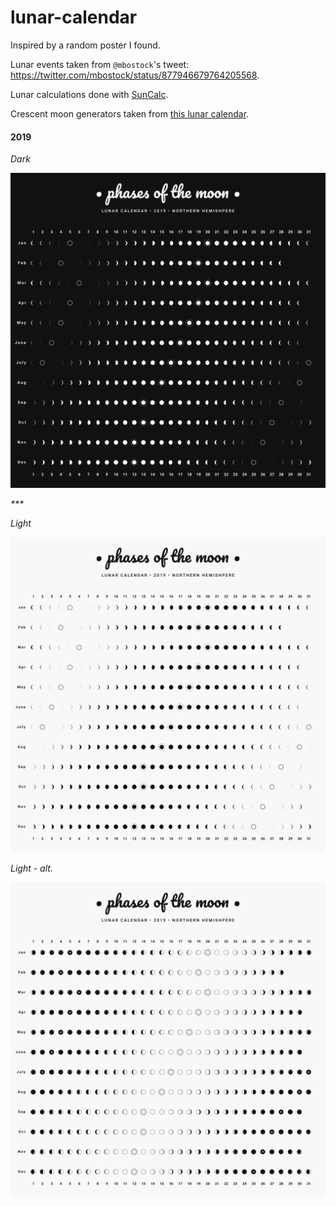 # lunar-calendar


Inspired by a random poster I found.

Lunar events taken from `@mbostock`'s tweet: https://twitter.com/mbostock/status/877946679764205568.

Lunar calculations done with [SunCalc](https://github.com/mourner/suncalc).

Crescent moon generators taken from [this lunar calendar](https://github.com/codebox/lunar-calendar).

#### 2019

*Dark*

![2019 Lunar Calendar](docs/lunar-calendar-2019.png)

*\*\*\**

*Light*

![2019 Lunar Calendar](docs/lunar-calendar-2019-inverse.png)

*Light - alt.*

![2019 Lunar Calendar](docs/lunar-calendar-2019-inverse-alt.png)
